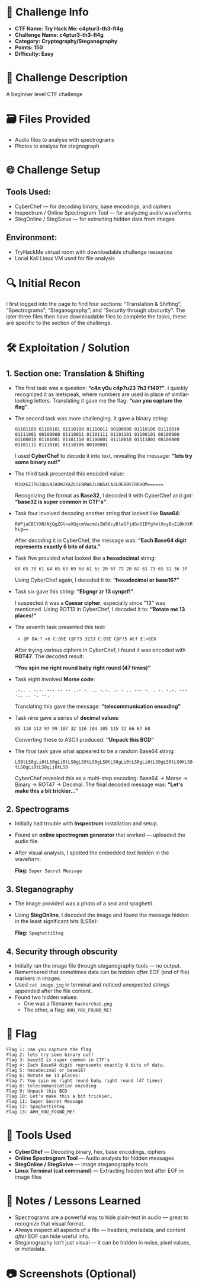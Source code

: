 # 📌 Challenge Info

- **CTF Name: Try Hack Me: c4ptur3-th3-fl4g**
- **Challenge Name: c4ptur3-th3-fl4g**
- **Category: Cryptography/Steganography**
- **Points: 150**
- **Difficulty: Easy**

# 🧠 Challenge Description

A beginner level CTF challenge

# 🗃️ Files Provided

- Audio files to analyse with spectrograms
- Photos to analyse for stegnograph

# 🌐 Challenge Setup

## **Tools Used:**

- CyberChef — for decoding binary, base encodings, and ciphers
- Inspectrum / Online Spectrogram Tool — for analyzing audio waveforms
- StegOnline / StegSolve — for extracting hidden data from images

## **Environment:**

- TryHackMe virtual room with downloadable challenge resources
- Local Kali Linux VM used for file analysis

# 🔍 Initial Recon

I first logged into the page to find four sections: “Translation & Shifting”; “Spectrograms”; “Steganography”; and “Security through obscurity”. The later three files then have downloadable files to complete the tasks, these are specific to the section of the challenge.

# 🛠️ Exploitation / Solution

## 1. Section one: Translation & Shifting

- The first task was a question: **“c4n y0u c4p7u23 7h3 f149?”**. I quickly recognized it as leetspeak, where numbers are used in place of similar-looking letters. Translating it gave me the flag: **“can you capture the flag”**.
- The second task was more challenging. It gave a binary string:
    
    `01101100 01100101 01110100 01110011 00100000 01110100 01110010 01111001 00100000 01110011 01101111 01101101 01100101 00100000 01100010 01101001 01101110 01100001 01110010 01111001 00100000 01101111 01110101 01110100 00100001`
    
    I used **CyberChef** to decode it into text, revealing the message: **“lets try some binary out!”**
    
- The third task presented this encoded value:
    
    `MJQXGZJTGIQGS4ZAON2XAZLSEBRW63LNN5XCA2LOEBBVIRRHOM======`
    
    Recognizing the format as **Base32**, I decoded it with CyberChef and got: **“base32 is super common in CTF's”**.
    
- Task four involved decoding another string that looked like **Base64**:
    
    `RWFjaCBCYXNlNjQgZGlnaXQgcmVwcmVzZW50cyBleGFjdGx5IDYgYml0cyBvZiBkYXRhLg==`
    
    After decoding it in CyberChef, the message was: **“Each Base64 digit represents exactly 6 bits of data.”**
    
- Task five provided what looked like a **hexadecimal** string:
    
    `68 65 78 61 64 65 63 69 6d 61 6c 20 6f 72 20 62 61 73 65 31 36 3f`
    
    Using CyberChef again, I decoded it to: **“hexadecimal or base16?”**
    
- Task six gave this string: **“Ebgngr zr 13 cynprf!”**.
    
    I suspected it was a **Caesar cipher**, especially since "13" was mentioned. Using ROT13 in CyberChef, I decoded it to: **“Rotate me 13 places!”**
    
- The seventh task presented this text:
    - `@F DA:? >6 C:89E C@F?5 323J C:89E C@F?5 Wcf E:>6DX`
    
    After trying various ciphers in CyberChef, I found it was encoded with **ROT47**. The decoded result:
    
    **“You spin me right round baby right round (47 times)”**
    
- Task eight involved **Morse code**:
    
    `.-.. . -.-. --- -- -- ..- -. .. -.-. .- - .. --- -. . -. -.-. --- -.. .. -. --.`
    
    Translating this gave the message: **“telecommunication encoding”**
    
- Task nine gave a series of **decimal values**:
    
    `85 110 112 97 99 107 32 116 104 105 115 32 66 67 68`
    
    Converting these to ASCII produced: **“Unpack this BCD”**
    
- The final task gave what appeared to be a random Base64 string:
    
    `LS0tLS0gLi0tLS0gLi0tLS0gLS0tLS0gLS0tLS0gLi0tLS0gLi0tLS0gLS0tLS0KLS0tLS0gLi0tLS0gLi0tLS0`
    
    CyberChef revealed this as a multi-step encoding: Base64 → Morse → Binary → ROT47 → Decimal. The final decoded message was: **“Let's make this a bit trickier…”**
    

## 2. Spectrograms

- Initially had trouble with **Inspectrum** installation and setup.
- Found an **online spectrogram generator** that worked — uploaded the audio file.
- After visual analysis, I spotted the embedded text hidden in the waveform:
    
    **Flag:** `Super Secret Message`
    

## 3. Steganography

- The image provided was a photo of a seal and spaghetti.
- Using **StegOnline**, I decoded the image and found the message hidden in the least significant bits (LSBs):
    
    **Flag:** `SpaghettiSteg`
    

## 4. Security through obscurity

- Initially ran the image file through steganography tools — no output.
- Remembered that sometimes data can be hidden *after* EOF (end of file) markers in images.
- Used `cat image.jpg` in terminal and noticed unexpected strings appended after the file content.
- Found two hidden values:
    - One was a filename: `hackerchat.png`
    - The other, a flag: `AHH_YOU_FOUND_ME!`

# 🏴 Flag

```
Flag 1: can you capture the flag  
Flag 2: lets try some binary out!  
Flag 3: base32 is super common in CTF's  
Flag 4: Each Base64 digit represents exactly 6 bits of data.  
Flag 5: hexadecimal or base16?  
Flag 6: Rotate me 13 places!  
Flag 7: You spin me right round baby right round (47 times)  
Flag 8: telecommunication encoding  
Flag 9: Unpack this BCD  
Flag 10: Let's make this a bit trickier…  
Flag 11: Super Secret Message  
Flag 12: SpaghettiSteg  
Flag 13: AHH_YOU_FOUND_ME!
```

# 🧪 Tools Used

- **CyberChef** — Decoding binary, hex, base encodings, ciphers
- **Online Spectrogram Tool** — Audio analysis for hidden messages
- **StegOnline / StegSolve** — Image steganography tools
- **Linux Terminal (cat command)** — Extracting hidden text after EOF in image files

# 📝 Notes / Lessons Learned

- Spectrograms are a powerful way to hide plain-text in audio — great to recognize that visual format.
- Always inspect all aspects of a file — headers, metadata, and content *after* EOF can hide useful info.
- Steganography isn’t just visual — it can be hidden in noise, pixel values, or metadata.

# 📷 Screenshots (Optional)
